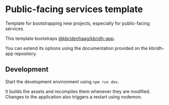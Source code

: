 # Public-facing services template

Template for bootstrapping new projects, especially for public-facing services.

This template bootstraps [@kbridenhaag/kbridh-app](https://github.com/kbridenhaag/kbridh-app).

You can extend its options using the documentation provided on the kbridh-app repository.

## Development

Start the development environment using `npm run dev`.

It builds the assets and recompiles them whenever they are modified.
Changes to the application also triggers a restart using nodemon.
